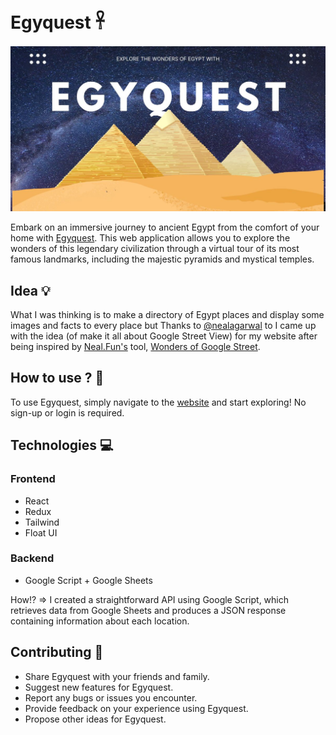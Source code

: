 # Egyquest 𓋹

![Egyquest - Discover Egypt](client/public/egyquest-social.jpg)

Embark on an immersive journey to ancient Egypt from the comfort of your home with [Egyquest](https://andronasef.github.io/egyquest). This web application allows you to explore the wonders of this legendary civilization through a virtual tour of its most famous landmarks, including the majestic pyramids and mystical temples.

## Idea 💡

What I was thinking is to make a directory of Egypt places and display some images and facts to every place but Thanks to [@nealagarwal](https://twitter.com/nealagarwal) to I came up with the idea (of make it all about Google Street View) for my website after being inspired by [Neal.Fun's](https://neal.fun/) tool, [Wonders of Google Street](https://neal.fun/wonders-of-street-view/).

## How to use ? 🤔

To use Egyquest, simply navigate to the [website](https://andronasef.github.io/egyquest) and start exploring! No sign-up or login is required.

## Technologies 💻

### Frontend

- React
- Redux
- Tailwind
- Float UI

### Backend

- Google Script + Google Sheets

How!? => I created a straightforward API using Google Script, which retrieves data from Google Sheets and produces a JSON response containing information about each location.

## Contributing 🤝

- Share Egyquest with your friends and family.
- Suggest new features for Egyquest.
- Report any bugs or issues you encounter.
- Provide feedback on your experience using Egyquest.
- Propose other ideas for Egyquest.
